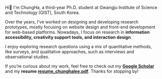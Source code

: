 Hi👋 I'm ChungHa, a third-year Ph.D. student at Gwangju Institute of Science and Technology (GIST), South Korea.


Over the years, I’ve worked on designing and developing research prototypes, mostly focusing on website design and front-end development for web-based platforms. Nowadays, I focus on research in **information accessibility, creativity support tools, and interaction design**. 

I enjoy exploring research questions using a mix of quantitative methods, like surveys, and qualitative approaches, such as interviews and observational studies.

If you’re curious about my work, feel free to check out my **[Google Scholar](https://scholar.google.com/citations?user=_CSwBPEAAAAJ&hl=en)** and my **resume [resume_chunghalee.pdf](https://github.com/user-attachments/files/19310465/resume_chunghalee.pdf)**. Thanks for stopping by!
